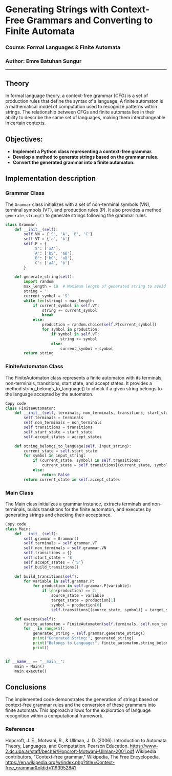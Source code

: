 # **Generating Strings with Context-Free Grammars and Converting to Finite Automata**

### **Course: Formal Languages & Finite Automata**
### **Author: Emre Batuhan Sungur**

----

## **Theory**
In formal language theory, a context-free grammar (CFG) is a set of production rules that define the syntax of a language. A finite automaton is a mathematical model of computation used to recognize patterns within strings. The relationship between CFGs and finite automata lies in their ability to describe the same set of languages, making them interchangeable in certain contexts.

## **Objectives:**
* **Implement a Python class representing a context-free grammar.**
* **Develop a method to generate strings based on the grammar rules.**
* **Convert the generated grammar into a finite automaton.**

## **Implementation description**

### **Grammar Class**
The `Grammar` class initializes with a set of non-terminal symbols (VN), terminal symbols (VT), and production rules (P). It also provides a method `generate_string()` to generate strings following the grammar rules.

```python
class Grammar:
    def __init__(self):
        self.VN = {'S', 'A', 'B', 'C'}
        self.VT = {'a', 'b'}
        self.P = {
            'S': ['aA'],
            'A': ['bS', 'aB'],
            'B': ['bC', 'aB'],
            'C': ['aA', 'b']
        }

    def generate_string(self):
        import random
        max_length = 10  # Maximum length of generated string to avoid infinite loop
        string = ''
        current_symbol = 'S'
        while len(string) < max_length:
            if current_symbol in self.VT:
                string += current_symbol
                break
            else:
                production = random.choice(self.P[current_symbol])
                for symbol in production:
                    if symbol in self.VT:
                        string += symbol
                    else:
                        current_symbol = symbol
        return string
```
### **FiniteAutomaton Class**
The FiniteAutomaton class represents a finite automaton with its terminals, non-terminals, transitions, start state, and accept states. It provides a method string_belongs_to_language() to check if a given string belongs to the language accepted by the automaton.

``` python
Copy code
class FiniteAutomaton:
    def __init__(self, terminals, non_terminals, transitions, start_state, accept_states):
        self.terminals = terminals
        self.non_terminals = non_terminals
        self.transitions = transitions
        self.start_state = start_state
        self.accept_states = accept_states

    def string_belongs_to_language(self, input_string):
        current_state = self.start_state
        for symbol in input_string:
            if (current_state, symbol) in self.transitions:
                current_state = self.transitions[(current_state, symbol)]
            else:
                return False
        return current_state in self.accept_states
```
### **Main Class**
The Main class initializes a grammar instance, extracts terminals and non-terminals, builds transitions for the finite automaton, and executes by generating strings and checking their acceptance.

``` python
Copy code
class Main:
    def __init__(self):
        self.grammar = Grammar()
        self.terminals = self.grammar.VT
        self.non_terminals = self.grammar.VN
        self.transitions = {}  
        self.start_state = 'S'  
        self.accept_states = {'S'}  
        self.build_transitions()

    def build_transitions(self):
        for variable in self.grammar.P:
            for production in self.grammar.P[variable]:
                if len(production) == 2:  
                    source_state = variable
                    target_state = production[1]
                    symbol = production[0]
                    self.transitions[(source_state, symbol)] = target_state

    def execute(self):
        finite_automaton = FiniteAutomaton(self.terminals, self.non_terminals, self.transitions, self.start_state, self.accept_states)
        for _ in range(5):
            generated_string = self.grammar.generate_string()
            print("Generated String:", generated_string)
            print("Belongs to Language:", finite_automaton.string_belongs_to_language(generated_string))
            print()


if __name__ == "__main__":
    main = Main()
    main.execute()
```
## **Conclusions**
The implemented code demonstrates the generation of strings based on context-free grammar rules and the conversion of these grammars into finite automata. This approach allows for the exploration of language recognition within a computational framework.

### **References**
Hopcroft, J. E., Motwani, R., & Ullman, J. D. (2006). Introduction to Automata Theory, Languages, and Computation. Pearson Education. https://www-2.dc.uba.ar/staff/becher/Hopcroft-Motwani-Ullman-2001.pdf
Wikipedia contributors, "Context-free grammar," Wikipedia, The Free Encyclopedia, https://en.wikipedia.org/w/index.php?title=Context-free_grammar&oldid=1193952841